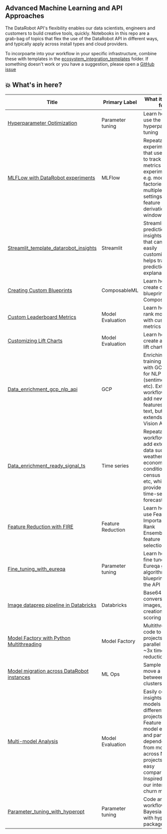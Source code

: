 ## Advanced Machine Learning and API Approaches
The DataRobot API's flexibility enables our data scientists, engineers and customers to build creative tools, quickly.  Notebooks in this repo are a grab-bag of topics that flex the use of the DataRobot API in different ways, and typically apply across install types and cloud providers. 

To incorpoarte into your workflow in your specific infrastructure, combine these with templates in the [ecosystem_integration_templates](https://github.com/datarobot-community/ai-accelerators/tree/main/ecosystem_integration_templates) folder. If something doesn't work or you have a suggestion, please open a [GitHub issue](https://github.com/datarobot-community/ai-accelerators/issues)  

## 💥 What's in here?
| Title | Primary Label | What it's good for | Other Labels| Extensibility to other Integrations |
|---|---|---|---|---|
| [Hyperparameter Optimization](https://github.com/datarobot-community/ai-accelerators/tree/main/advanced_ml_and_api_approaches/Hyperparameter_Optimization) | Parameter tuning | Learn how to use the API for hyperparameter tuning | - | High, advanced use of DataRobot API |
| [MLFLow with DataRobot experiments](https://github.com/datarobot-community/ai-accelerators/tree/main/advanced_ml_and_api_approaches/MLFLOW_w_datarobot_experiments) | MLFlow | Repeatable experiments that use MLflow to track key metrics across experiments e.g. model factories with multiple project settings, feature derivation windows | Parameter tuning, Model Factory | High |
| [Streamlit_template_datarobot_insights](https://github.com/datarobot-community/ai-accelerators/tree/main/advanced_ml_and_api_approaches/Streamlit_template_datarobot_insights) | Streamlit | Streamlit prediction insights app that can be easily customized, helps transform prediction explanations | Predictions | High, Streamlit baseline template |
| [Creating Custom Blueprints](https://github.com/datarobot-community/ai-accelerators/blob/main/advanced_ml_and_api_approaches/creating_custom_blueprints/create_custom_blueprint.ipynb)| ComposableML | Learn how to create custom blueprint with ComposableML  | AutoML | High, advanced use of DataRobot API |
| [Custom Leaderboard Metrics](https://github.com/datarobot-community/ai-accelerators/blob/main/advanced_ml_and_api_approaches/custom_leaderboard_metrics/custom_metrics.ipynb) | Model Evaluation | Learn how to rank models with custom metrics | - | High, advanced use of DataRobot API |
| [Customizing Lift Charts](https://github.com/datarobot-community/ai-accelerators/blob/main/advanced_ml_and_api_approaches/customizing_lift_charts/customizing_lift_charts.ipynb)| Model Evaluation | Learn how to create a custom lift chart | - | High, advanced use of DataRobot API |
| [Data_enrichment_gcp_nlp_api](https://github.com/datarobot-community/ai-accelerators/blob/main/advanced_ml_and_api_approaches/data_enrichment_gcp_nlp_api/GCP_enrich_sentiment.ipynb)| GCP | Enriching training data with GCP APIs for NLP (sentiment, etc). Extensible workflow to add new features for text, but extends to the Vision API, etc | Data Enrichment | High, could apply to Azure/ AWS, other GCP APIs |
| [Data_enrichment_ready_signal_ts](https://github.com/datarobot-community/ai-accelerators/blob/main/advanced_ml_and_api_approaches/data_enrichment_ready_signal_ts/DataRobot_RXA.ipynb)|	Time series |Repeatable workflow to add external data such as weather, economic conditions, census data, etc, which can provide lift to time-series forecasts | Data Enrichment | High |
| [Feature Reduction with FIRE](https://github.com/datarobot-community/ai-accelerators/blob/main/advanced_ml_and_api_approaches/feature_reduction_with_fire/feature_reduction_with_fire.ipynb) | Feature Reduction| Learn how to use Feature Importance Rank Ensembling for feature selection | - | High, advanced use of DataRobot API |
| [Fine_tuning_with_eureqa](https://github.com/datarobot-community/ai-accelerators/blob/main/advanced_ml_and_api_approaches/fine_tuning_with_eureqa/fine_tuning_with_eureqa.ipynb)| Parameter tuning | Learn how to fine tune Eureqa genetic algorithm blueprints via the API | - | High, advanced use of DataRobot API |
| [Image dataprep pipeline in Databricks](https://github.com/datarobot-community/ai-accelerators/blob/main/advanced_ml_and_api_approaches/image_dataprep_classification_databricks/Image%20Data%20Preparation.ipynb) | Databricks | Base64 conversion for images, project creation, and scoring pipeline | VisualAI | High, broadly applicable to computer vision |
| [Model Factory with Python Multithreading](https://github.com/datarobot-community/ai-accelerators/blob/main/advanced_ml_and_api_approaches/model-factory-with-python-native-multithreading/Model%20Factory%20with%20Python%20Multithreading.ipynb)| Model Factory | Multithreading code to run projects in parallel with ~3x time reduction | - | High, python native libraries only|
| [Model migration across DataRobot instances](https://github.com/datarobot-community/ai-accelerators/blob/main/advanced_ml_and_api_approaches/model_migration_across_dr_instances/Model_Migration_Example.ipynb)| ML Ops| Sample code to move a model between clusters | - | High, advanced use of DataRobot API |
| [Multi-model Analysis](https://github.com/datarobot-community/ai-accelerators/blob/main/advanced_ml_and_api_approaches/multi_model_analysis/Multi-Model%20Analysis.ipynb) | Model Evaluation | Easily compare insights from models across different projects. Feature impact, model error, and partial dependence from models across N projects, for easy comparison. Inspired from our internal churn models | - | High, DR / Matplotlib/Seaborn focused |
| [Parameter_tuning_with_hyperopt](https://github.com/datarobot-community/ai-accelerators/blob/main/advanced_ml_and_api_approaches/parameter_tuning_with_hyperopt/Hyperparameter%20tuning%20with%20hyperopt.ipynb) | Parameter tuning | Code and workflow for Bayesian tuning with hyperopt package | - | High, applicable to nearly all blueprints |









